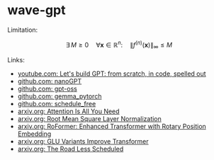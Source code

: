 # wave-gpt

Limitation:
```math
\exists \, M \ge 0 \quad \forall \mathbf{x} \in \mathbb{R}^n: \quad \|f^{(n)}(\mathbf{x})\|_{\infty} \le M
```

Links:
- [youtube.com: Let's build GPT: from scratch, in code, spelled out](https://www.youtube.com/watch?v=kCc8FmEb1nY&list=PLAqhIrjkxbuWI23v9cThsA9GvCAUhRvKZ&index=7)
- [github.com: nanoGPT](https://github.com/karpathy/nanoGPT)
- [github.com: gpt-oss](https://github.com/openai/gpt-oss)
- [github.com: gemma_pytorch](https://github.com/google/gemma_pytorch)
- [github.com: schedule_free](https://github.com/facebookresearch/schedule_free)
- [arxiv.org: Attention Is All You Need](https://arxiv.org/abs/1706.03762)
- [arxiv.org: Root Mean Square Layer Normalization](https://arxiv.org/abs/1910.07467)
- [arxiv.org: RoFormer: Enhanced Transformer with Rotary Position Embedding](https://arxiv.org/abs/2104.09864)
- [arxiv.org: GLU Variants Improve Transformer](https://arxiv.org/abs/2002.05202)
- [arxiv.org: The Road Less Scheduled](https://arxiv.org/abs/2405.15682)